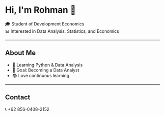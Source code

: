# Hi, I'm Rohman 👋

🎓 Student of Development Economics  
📊 Interested in Data Analysis, Statistics, and Economics  

---

## About Me
- 🌱 Learning Python & Data Analysis  
- 🎯 Goal: Becoming a Data Analyst  
- 📚 Love continuous learning  

---

## Contact
📞 +62 856-0408-2152 


